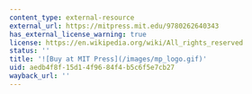 ```yaml
---
content_type: external-resource
external_url: https://mitpress.mit.edu/9780262640343
has_external_license_warning: true
license: https://en.wikipedia.org/wiki/All_rights_reserved
status: ''
title: '![Buy at MIT Press](/images/mp_logo.gif)'
uid: aedb4f8f-15d1-4f96-84f4-b5c6f5e7cb27
wayback_url: ''
---
```

